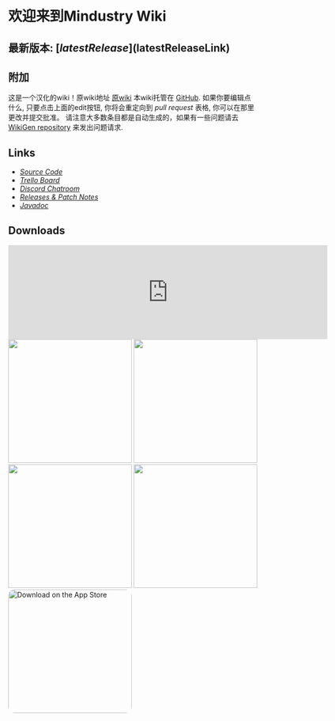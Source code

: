 # 欢迎来到Mindustry Wiki

## 最新版本: [$latestRelease]($latestReleaseLink)

## 附加
这是一个汉化的wiki！原wiki地址 [原wiki](https://mindustrygame.github.io/wiki/)
本wiki托管在 [GitHub](https://github.com/MindustryCN/mindustrywiki). 如果你要编辑点什么, 只要点击上面的edit按钮, 你将会重定向到 *pull request* 表格, 你可以在那里更改并提交批准。
请注意大多数条目都是自动生成的，如果有一些问题请去 [WikiGen repository](https://github.com/MindustryCN/wiki-generator) 来发出问题请求.

## Links

- _[Source Code](https://github.com/Anuken/Mindustry)_  
- _[Trello Board](https://trello.com/b/aE2tcUwF/mindustry-trello)_  
- _[Discord Chatroom](https://discord.gg/mindustry)_ 
- _[Releases & Patch Notes](https://github.com/Anuken/Mindustry/releases)_  
- _[Javadoc](https://mindustrygame.github.io/docs/)_ 

## Downloads

<style>

.store{
	width: 250px;
}

</style>

<iframe src="https://store.steampowered.com/widget/1127400/" frameborder="0" width="646" height="190"></iframe> 
<a href="https://anuke.itch.io/mindustry"><img class="store" src="https://static.itch.io/images/badge.svg"></img><a>
<a href="https://play.google.com/store/apps/details?id=io.anuke.mindustry"><img class="store" src="https://play.google.com/intl/en_us/badges/images/generic/en-play-badge.png"></img><a>
<a href="https://f-droid.org/packages/io.anuke.mindustry"><img class="store" src="https://fdroid.gitlab.io/artwork/badge/get-it-on.png"></img><a>
<a href="https://flathub.org/apps/details/com.github.Anuken.Mindustry"><img class="store" src="https://flathub.org/assets/badges/flathub-badge-en.svg"></img><a>
<a href="https://apps.apple.com/us/app/mindustry/id1385258906?itsct=apps_box&amp;itscg=30200" style="overflow: hidden; border-radius: 13px;"><img class="store" src="https://tools.applemediaservices.com/api/badges/download-on-the-app-store/black/en-US?size=250x83&amp;releaseDate=1528416000&h=43142217e0fc99956f864865b9d8bc56" alt="Download on the App Store" style="border-radius: 13px;"></a>

